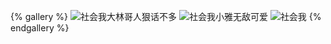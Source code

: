 {% gallery %}
![社会我大林哥人狠话不多](https://cdn.jsdelivr.net/gh/changrisheng/cdn@latest/img/gallery/dalinge.jpg)
![社会我小雅无敌可爱](https://cdn.jsdelivr.net/gh/changrisheng/cdn@master/img/article/Bodybuilding/xiaoya.jpg)
![社会我](https://cdn.jsdelivr.net/gh/changrisheng/cdn@master/img/article/Bodybuilding/2021-11-29.jpg)
{% endgallery %}
